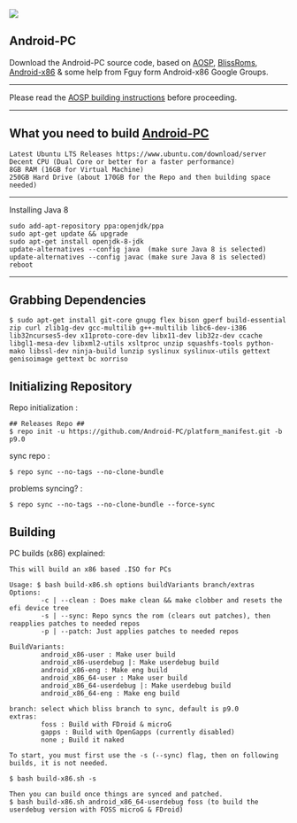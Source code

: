 <img style="text-center" src="https://i.imgur.com/g9YgwKj.png">

Android-PC
-----------------------
Download the Android-PC source code, based on [AOSP](https://android.googlesource.com), [BlissRoms](https://github.com/BlissRoms/platform_manifest), [Android-x86](https://osdn.net/projects/android-x86) & some help from Fguy form Android-x86 Google Groups. 

---------------------------------------------------

Please read the [AOSP building instructions](http://source.android.com/source/index.html) before proceeding.

-----------------------
What you need to build [Android-PC](https://github.com/Android-PC/platform_manifest)
-----------------------

    Latest Ubuntu LTS Releases https://www.ubuntu.com/download/server
    Decent CPU (Dual Core or better for a faster performance)
    8GB RAM (16GB for Virtual Machine)
    250GB Hard Drive (about 170GB for the Repo and then building space needed)
  
-----------------------

Installing Java 8

    sudo add-apt-repository ppa:openjdk/ppa
    sudo apt-get update && upgrade
    sudo apt-get install openjdk-8-jdk
    update-alternatives --config java  (make sure Java 8 is selected)
    update-alternatives --config javac (make sure Java 8 is selected)
    reboot
    
-----------------------

Grabbing Dependencies
-----------------------

    $ sudo apt-get install git-core gnupg flex bison gperf build-essential zip curl zlib1g-dev gcc-multilib g++-multilib libc6-dev-i386  lib32ncurses5-dev x11proto-core-dev libx11-dev lib32z-dev ccache libgl1-mesa-dev libxml2-utils xsltproc unzip squashfs-tools python-mako libssl-dev ninja-build lunzip syslinux syslinux-utils gettext genisoimage gettext bc xorriso

Initializing Repository
-----------------------

Repo initialization :
    
    ## Releases Repo ##
    $ repo init -u https://github.com/Android-PC/platform_manifest.git -b p9.0

sync repo :

    $ repo sync --no-tags --no-clone-bundle
    
problems syncing? :

    $ repo sync --no-tags --no-clone-bundle --force-sync

Building
--------
PC builds (x86) explained:

    This will build an x86 based .ISO for PCs

    Usage: $ bash build-x86.sh options buildVariants branch/extras
    Options: 
            -c | --clean : Does make clean && make clobber and resets the efi device tree
            -s | --sync: Repo syncs the rom (clears out patches), then reapplies patches to needed repos
            -p | --patch: Just applies patches to needed repos

    BuildVariants: 
            android_x86-user : Make user build
            android_x86-userdebug |: Make userdebug build
            android_x86-eng : Make eng build
            android_x86_64-user : Make user build
            android_x86_64-userdebug |: Make userdebug build
            android_x86_64-eng : Make eng build

    branch: select which bliss branch to sync, default is p9.0
    extras: 
            foss : Build with FDroid & microG
            gapps : Build with OpenGapps (currently disabled)
            none ; Build it naked

    To start, you must first use the -s (--sync) flag, then on following builds, it is not needed.

    $ bash build-x86.sh -s 
    
    Then you can build once things are synced and patched.
    $ bash build-x86.sh android_x86_64-userdebug foss (to build the userdebug version with FOSS microG & FDroid)

